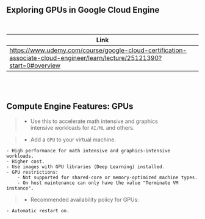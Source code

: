 ## Exploring GPUs in Google Cloud Engine

<br />

| Link |
| ---- |
| https://www.udemy.com/course/google-cloud-certification-associate-cloud-engineer/learn/lecture/25121390?start=0#overview |

<br />
<br />



## Compute Engine Features: GPUs

> - Use this to accelerate math intensive and graphics <br />
    intensive workloads for `AI/ML` and others.

> - Add a `GPU` to your virtual machine.

```plaintext
- High performance for math intensive and graphics-intensive workloads.
- Higher cost.
- Use images with GPU libraries (Deep Learning) installed.
- GPU restrictions:
    - Not supported for shared-core or memory-optimized machine types.
    - On host maintenance can only have the value "Terminate VM instance".
```

> - Recommended availability policy for GPUs:

```plaintext
- Automatic restart on.
```
